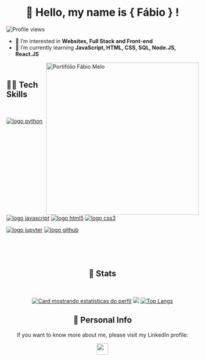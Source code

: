 
<p align="center">
  <h1 align="center">🦄 Hello, my name is <strong>{ Fábio } !</strong> </h1>

  <p align="left"> <img src="https://komarev.com/ghpvc/?username=Fabiomateusmelo&color=yellow" alt="Profile views" /> </p>

- 🌈 I’m interested in **Websites, Full Stack and Front-end**
- 🔭 I’m currently learning **JavaScript, HTML, CSS, SQL, Node.JS, React.JS**
  
<img src="https://raw.githubusercontent.com/MicaelliMedeiros/micaellimedeiros/master/image/computer-illustration.png" width="400px" align="right" alt="Portifólio Fábio Melo">
</br>
<h2 align="left"><strong> 🧙‍♂️ Tech Skills </strong></h2>
<br/>

[![logo python](https://img.shields.io/badge/python-02569B?style=for-the-badge&logo=python&logoColor=white)](#)
[![logo javascript](https://img.shields.io/badge/JavaScript-F7DF1E?style=for-the-badge&logo=javascript&logoColor=black)](#)
[![logo html5](https://img.shields.io/badge/HTML-ed5700?style=for-the-badge&logo=html5&logoColor=white)](#)
[![logo css3](https://img.shields.io/badge/CSS-007ACC?&style=for-the-badge&logo=css3&logoColor=white)](#)

[![logo jupyter](https://img.shields.io/badge/Jupyter-ED8B00?style=for-the-badge&logo=jupyter&logoColor=white)](#)
[![logo github](https://img.shields.io/badge/GitHub-100000?style=for-the-badge&logo=github&logoColor=white)](#)

</br>
</br>
</br>


<h2 align="center"><strong> 🔮 Stats </strong></h2>
<br/>
<div width="100%" align="center">

[![Card mostrando estatísticas do perfil](http://github-profile-summary-cards.vercel.app/api/cards/profile-details?username=Fabiomateusmelo&theme=tokyonight)](#)
![](http://github-profile-summary-cards.vercel.app/api/cards/stats?username=Fabiomateusmelo&theme=tokyonight)
[![Top Langs](https://github-readme-stats.vercel.app/api/top-langs/?username=Fabiomateusmelo&theme=tokyonight&langs_count=10)](https://github.com/anuraghazra/github-readme-stats)

</div>

<div width="100%" align="center">

</div>

<h2 align="center"><strong> 🕺 Personal Info </strong></h2>


<p align="center">
  If you want to know more about me, please visit my LinkedIn profile:</p>
  <p align="center">
  <a href="https://br.linkedin.com/in/fabio-mmelo" alt="Gmail"> 
  <img src="https://img.shields.io/badge/linkedin-%230077B5.svg?style=for-the-badge&logo=linkedin&logoColor=white" height="30" align="center"/></a>
</p>  

  <br/>
</p>
 
